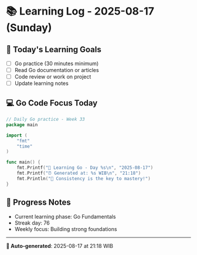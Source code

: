 # 📚 Learning Log - 2025-08-17 (Sunday)

## 🎯 Today's Learning Goals
- [ ] Go practice (30 minutes minimum)
- [ ] Read Go documentation or articles
- [ ] Code review or work on project
- [ ] Update learning notes

## 💻 Go Code Focus Today
```go
// Daily Go practice - Week 33
package main

import (
    "fmt"
    "time"
)

func main() {
    fmt.Printf("🚀 Learning Go - Day %s\n", "2025-08-17")
    fmt.Printf("⏰ Generated at: %s WIB\n", "21:18")
    fmt.Println("💪 Consistency is the key to mastery!")
}
```

## 🌟 Progress Notes
- Current learning phase: Go Fundamentals
- Streak day: 76
- Weekly focus: Building strong foundations

---
**🤖 Auto-generated**: 2025-08-17 at 21:18 WIB
